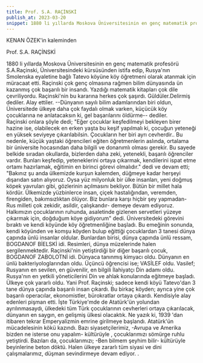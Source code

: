 ```yaml
---
title: Prof. S.A. RAÇİNSKİ
publish_at: 2023-03-20
snippet: 1880 li yıllarda Moskova Üniversitesinin en genç matematik profesörü S.A.Raçinski, Üniversitesindeki kürsüsünden istifa edip, Rusya'nın Smolenska eyaletine bağlı Tatevo köyüne köy öğretmeni olarak atanmak için müracaat etti.
---
```


KENAN ÖZEK'in kaleminden

Prof. S.A. RAÇİNSKİ

1880 li yıllarda Moskova Üniversitesinin en genç matematik profesörü S.A.Raçinski, Üniversitesindeki kürsüsünden istifa edip, Rusya'nın Smolenska eyaletine bağlı Tatevo köyüne köy öğretmeni olarak atanmak için müracaat etti.
Raçinski çok genç olmasına rağmen bilim dünyasında ün kazanmış çok başarılı bir insandı. Yazdığı matematik kitapları çok dile çevriliyordu.
Raçinski'nin bu kararına herkes çok şaşırdı. Güldüler.Delirmiş dediler. Alay ettiler.
--Dünyanın sayılı bilim adamlarından biri oldun, Üniversitede ülkeye daha çok faydalı olmak varken, küçücük köy çocuklarına ne anlatacaksın ki, gel başarılarını öldürme-- dediler.  
Raçinski onlara şöyle dedi;
"Eğer çocuklar keşfedilmeyi bekleyen birer hazine ise, olabilecek en erken yaşta bu keşif yapılmalı ki, çocuğun yeteneği en yüksek seviyeye çıkarılabilsin. Çocukların her biri ayrı cevherdir..
Bu nedenle, küçük yaştaki öğrencileri eğiten öğretmenlerin aslında, ortalama bir üniversite hocasından daha bilgili ve donanımlı olması gerekir. Bu sayede belkide sıradan okullarda, bizlerden daha zeki, yetenekli, başarılı öğrenciler vardır.
Bunları keşfedip, yeteneklerini ortaya çıkarmak, kendilerini ispat etme ortamı hazırlamak, eğitimin en birinci görevi olmalıdır."
dedi ve devam etti;
"Bakınız şu anda ülkemizde kurşun kalemden, düğmeye kadar herşeyi dışarıdan satın alıyoruz. Oysa yüz milyonluk bir ülke insanları, yeni doğmuş köpek yavruları gibi, gözlerinin açılmasını bekliyor. Bütün bir millet hala kördür. Ülkemizde yüzbinlerce insan, çiçek hastalığından, veremden, firengiden, bakımsızlıktan ölüyor. Biz bunlara karşı hiçbir şey yapmadan- Rus milleti çok zekidir, asildir, çalışkandır- demeye devam ediyoruz.
Halkımızın çocuklarının ruhunda, asaletinde gizlenen servetleri yüzeye çıkarmak için, doğduğum köye gidiyorum"
dedi.
Üniversitedeki görevini bıraktı ve kendi köyünde köy öğretmenliğine başladı.
Bu emeğinin sonunda, kendi köyünden ve komşu köyden bulup eğittiği çocuklardan 3 tanesi dünya çapında ünlü insanlar oldular.
Bunlardan birisi, dünya çapında ünlü ressam, BOGDANOF BİELSKİ idi. Resimleri, dünya müzelerinde halen sergilenmektedir.
Raçinski'nin yetiştirdiği bir diğer başarılı çocuk, BOGDANOF ZABOLOTNİ idi. Dünyaca tanınmış kimyacı oldu. Dünyanın en ünlü bakteriyologlarından oldu.
Üçüncü öğrencisi ise; VASİLEF oldu.
Vasilef; Rusyanın en sevilen, en güvenilir, en bilgili İlahiyatçı Din adamı oldu.
Rusya'nın en yetkili yöneticilerini Din ve ahlak konularında eğitmeye başladı. Ülkeye çok yararlı oldu.
Yani Prof. Raçinski; sadece kendi köyü Tatevo'dan 3 tane dünya çapında başarılı insan çıkardı.
Bu birkaç köyden; ayrıca yine çok başarılı operacılar, ekonomistler, bürokratlar ortaya çıkardı. Kendisiyle alay edenleri pişman etti.
İşte Türkiye'mde de Atatürk'ün yolundan ayrılınmasaydı, ülkedeki tüm Türk çocuklarının cevherleri ortaya çıkarılacak, dünyanın en saygın, en gelişmiş ülkesi olacaktık.
Ne yazık ki, 1939 'dan itibaren tekrar Emperyalizmin emrine girilmeye başlandı. Atatürk'ün mücadelesinin kökü kazındı.
Bazı siyasetçilerimiz, -Avrupa ve Amerika bizden ne isterse onu yapalım- kültürüyle , çocuklarımızı sömürge ruhlu yetiştirdi.
Bazıları da, çocuklarımızı;
-Ben bilmem şeyhim bilir- kültürüyle beyinlerine beton döktü.
Halen ülkeye zararlı tüm siyasi ve dini çalışmalarımız, düşman sevindirmeye devam ediyor. .
